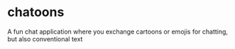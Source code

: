 # chatoons
A fun chat application where you exchange cartoons or emojis for chatting, but also conventional text
